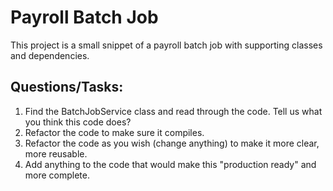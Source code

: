 # Payroll Batch Job

This project is a small snippet of a payroll batch job with supporting classes and dependencies.

## Questions/Tasks:
1. Find the BatchJobService class and read through the code.  Tell us what you think this code does?
2. Refactor the code to make sure it compiles.
3. Refactor the code as you wish (change anything) to make it more clear, more reusable.
4. Add anything to the code that would make this "production ready" and more complete.
